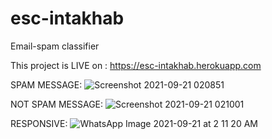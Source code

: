 # esc-intakhab
Email-spam classifier

This project is LIVE on : https://esc-intakhab.herokuapp.com


SPAM MESSAGE:
![Screenshot 2021-09-21 020851](https://user-images.githubusercontent.com/89484385/134073047-d204b8bc-8d63-4792-9dbc-13a1076584ba.png)

NOT SPAM MESSAGE:
![Screenshot 2021-09-21 021001](https://user-images.githubusercontent.com/89484385/134073086-bfc7aadd-15a6-4961-bf89-c81ad466f78e.png)


RESPONSIVE:
![WhatsApp Image 2021-09-21 at 2 11 20 AM](https://user-images.githubusercontent.com/89484385/134072922-392cfc13-53f4-44e2-bf8f-644abd37ebc9.jpeg)
